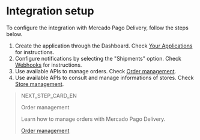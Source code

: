 # Integration setup

To configure the integration with Mercado Pago Delivery, follow the steps below.

1. Create the application through the Dashboard. Check [Your Applications](https://www.mercadopago[FAKER][URL][DOMAIN]/developers/en/guides/resources/dashboard/applications) for instructions.
2. Configure notifications by selecting the "Shipments" option. Check [Webhooks](https://www.mercadopago[FAKER][URL][DOMAIN]/developers/en/guides/notifications/webhooks/webhooks) for instructions.
3. Use available APIs to manage orders. Check [Order management](https://www.mercadopago[FAKER][URL][DOMAIN]/developers/en/guides/online-payments/mp-delivery/order-management).
4. Use available APIs to consult and manage informations of stores. Check [Store management](https://www.mercadopago[FAKER][URL][DOMAIN]/developers/en/guides/online-payments/mp-delivery/store-management).

> NEXT_STEP_CARD_EN
>
> Order management
>
> Learn how to manage orders with Mercado Pago Delivery.
>
> [Order management](https://www.mercadopago[FAKER][URL][DOMAIN]/developers/en/guides/mp-delivery/order-management)
